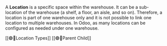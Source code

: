 A **Location** is a specific space within the warehouse. It can be a sub-location of the warehouse (a shelf, a floor, an aisle, and so on). Therefore, a location is part of one warehouse only and it is not possible to link one location to multiple warehouses. In Odoo, as many locations can be configured as needed under one warehouse.

[[🟣🏬Location Types]]
[[🟣🏬Parent Child]]

